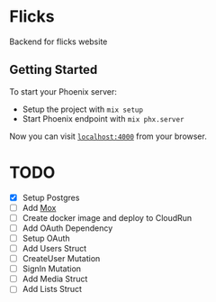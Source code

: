 # Flicks
Backend for flicks website

## Getting Started
To start your Phoenix server:

  * Setup the project with `mix setup`
  * Start Phoenix endpoint with `mix phx.server`

Now you can visit [`localhost:4000`](http://localhost:4000) from your browser.

# TODO
  - [x] Setup Postgres
  - [ ] Add [Mox](https://hexdocs.pm/mox/Mox.html)
  - [ ] Create docker image and deploy to CloudRun
  - [ ] Add OAuth Dependency
  - [ ] Setup OAuth
  - [ ] Add Users Struct
  - [ ] CreateUser Mutation
  - [ ] SignIn Mutation
  - [ ] Add Media Struct
  - [ ] Add Lists Struct
